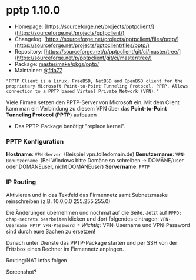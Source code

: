 # pptp 1.10.0
  - Homepage: [https://sourceforge.net/projects/pptpclient/](https://sourceforge.net/projects/pptpclient/)
  - Changelog: [https://sourceforge.net/projects/pptpclient/files/pptp/](https://sourceforge.net/projects/pptpclient/files/pptp/)
  - Repository: [https://sourceforge.net/p/pptpclient/git/ci/master/tree/](https://sourceforge.net/p/pptpclient/git/ci/master/tree/)
  - Package: [master/make/pkgs/pptp/](https://github.com/Freetz-NG/freetz-ng/tree/master/make/pkgs/pptp/)
  - Maintainer: [@fda77](https://github.com/fda77)

`"PPTP Client is a Linux, FreeBSD, NetBSD and OpenBSD client for the proprietary Microsoft Point-to-Point Tunneling Protocol, PPTP. Allows connection to a PPTP based Virtual Private Network (VPN)."`

Viele Firmen setzen den PPTP-Server von Microsoft ein. Mit dem Client
kann man ein Verbindung zu diesem VPN über das **Point-to-Point
Tunneling Protocol** (**PPTP**) aufbauen

 * Das
PPTP-Package benötigt "replace kernel".

### PPTP Konfiguration

**Hostname**: `VPN-Server `(Beispiel vpn.tolledomain.de)
**Benutzername**: `VPN-Benutzername `(Bei Windows bitte Domäne so
schreiben → DOMÄNE/user oder DOMÄNEuser, nicht DOMÄNEuser)
**Servername**: `PPTP`

### IP Routing

Aktivieren und in das Textfeld das Firmennetz samt Subnetzmaske
reinschreiben (z.B. 10.0.0.0 255.255.255.0)

Die Änderungen übernehmen und nochmal auf die Seite. Jetzt auf
`PPPD: chap-secrets bearbeiten` klicken und dort folgendes eintragen:
`VPN-Username PPTP VPN-Password *`
*Wichtig*: VPN-Username und VPN-Password sind durch eure Sachen zu
ersetzen!

Danach unter Dienste das PPTP-Package starten und per SSH von der
Fritzbox einen Rechner im Firmennetz anpingen.

Routing/NAT infos folgen

Screenshot?

